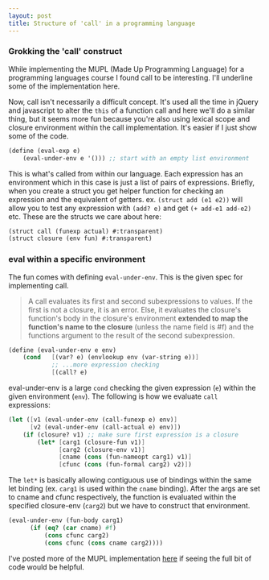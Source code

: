 ```yaml
---
layout: post
title: Structure of 'call' in a programming language
---
```


### Grokking the 'call' construct
While implementing the MUPL (Made Up Programming Language) for a programming languages course I found call to be interesting. I'll underline some of the implementation here.

Now, call isn't necessarily a difficult concept. It's used all the time in
jQuery and javascript to alter the `this` of a function call and here we'll do
a similar thing, but it seems more fun because you're also using lexical scope
and closure environment within the call implementation. It's easier if I just
show some of the code.

<!--more-->

``` scheme
(define (eval-exp e)
    (eval-under-env e '())) ;; start with an empty list environment
```

This is what's called from within our language. Each expression has an environment which in this case is just a list of pairs of expressions. Briefly, when you create a struct you get helper function for checking an expression and the equivalent of getters. ex. `(struct add (e1 e2))` will allow you to test any expression with `(add? e)` and get `(+ add-e1 add-e2)` etc. These are the structs we care about here:

``` scheme
(struct call (funexp actual) #:transparent)
(struct closure (env fun) #:transparent)
```

### eval within a specific environment
The fun comes with defining `eval-under-env`. This is the given spec for implementing call.

> A call evaluates its first and second subexpressions to values. If the first is not a closure, it is an error. Else, it evaluates the closure's function's body in the closure's environment __extended to map the function's name to the closure__ (unless the name field is #f) and the functions argument to the result of the second subexpression.

``` scheme
(define (eval-under-env e env)
    (cond   [(var? e) (envlookup env (var-string e))]
            ;; ...more expression checking
            [(call? e)
```

eval-under-env is a large `cond` checking the given expression (`e`) within the given environment (`env`). The following is how we evaluate `call` expressions:

``` scheme
(let ([v1 (eval-under-env (call-funexp e) env)]
      [v2 (eval-under-env (call-actual e) env)])
    (if (closure? v1) ;; make sure first expression is a closure
        (let* [carg1 (closure-fun v1)]
              [carg2 (closure-env v1)]
              [cname (cons (fun-nameopt carg1) v1)]
              [cfunc (cons (fun-formal carg2) v2)])
```

The `let*` is basically allowing contiguous use of bindings within the same let binding (ex. `carg1` is used within the `cname` binding). After the args are set to cname and cfunc respectively, the function is evaluated within the specified closure-env (`carg2`) but we have to construct that environment.

``` scheme
(eval-under-env (fun-body carg1)
      (if (eq? (car cname) #f)
          (cons cfunc carg2)
          (cons cfunc (cons cname carg2))))
```

I've posted more of the MUPL implementation [here](https://gist.github.com/tippenein/5229968) if seeing the full bit of code would be helpful.

